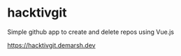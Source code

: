 # hacktivgit
Simple github app to create and delete repos using Vue.js

https://hacktivgit.demarsh.dev
